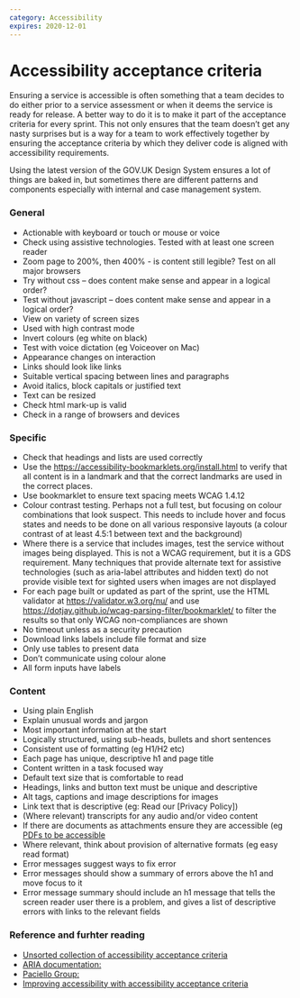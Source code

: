 ```yaml
---
category: Accessibility
expires: 2020-12-01
---
```


# Accessibility acceptance criteria

Ensuring a service is accessible is often something that a team decides to do either prior to a service assessment or when it deems the service is ready for release. A better way to do it is to make it part of the acceptance criteria for every sprint. This not only ensures that the team doesn’t get any nasty surprises but is a way for a team to work effectively together by ensuring the acceptance criteria by which they deliver code is aligned with accessibility requirements.

Using the latest version of the GOV.UK Design System ensures a lot of things are baked in, but sometimes there are different patterns and components especially with internal and case management system.

### General

* Actionable with keyboard or touch or mouse or voice
* Check using assistive technologies. Tested with at least one screen reader
* Zoom page to 200%, then 400% - is content still legible? Test on all major browsers
* Try without css – does content make sense and appear in a logical order?
* Test without javascript – does content make sense and appear in a logical order?
* View on variety of screen sizes
* Used with high contrast mode
* Invert colours (eg white on black)
* Test with voice dictation (eg Voiceover on Mac)
* Appearance changes on interaction
* Links should look like links
* Suitable vertical spacing between lines and paragraphs
* Avoid italics, block capitals or justified text
* Text can be resized
* Check html mark-up is valid
* Check in a range of browsers and devices

### Specific

* Check that headings and lists are used correctly
* Use the https://accessibility-bookmarklets.org/install.html to verify that all content is in a landmark and that the correct landmarks are used in the correct places.
* Use bookmarklet to ensure text spacing meets WCAG 1.4.12
* Colour contrast testing. Perhaps not a full test, but focusing on colour combinations that look suspect. This needs to include hover and focus states and needs to be done on all various responsive layouts (a colour contrast of at least 4.5:1 between text and the background)
* Where there is a service that includes images, test the service without images being displayed. This is not a WCAG requirement, but it is a GDS requirement. Many techniques that provide alternate text for assistive technologies (such as aria-label attributes and hidden text) do not provide visible text for sighted users when images are not displayed
* For each page built or updated as part of the sprint, use the HTML validator at https://validator.w3.org/nu/ and use https://dotjay.github.io/wcag-parsing-filter/bookmarklet/ to filter the results so that only WCAG non-compliances are shown
* No timeout unless as a security precaution
* Download links labels include file format and size
* Only use tables to present data
* Don’t communicate using colour alone
* All form inputs have labels

### Content

* Using plain English
* Explain unusual words and jargon
* Most important information at the start
* Logically structured, using sub-heads, bullets and short sentences
* Consistent use of formatting (eg H1/H2 etc)
* Each page has unique, descriptive h1 and page title
* Content written in a task focused way
* Default text size that is comfortable to read
* Headings, links and button text must be unique and descriptive
* Alt tags, captions and image descriptions for images
* Link text that is descriptive (eg: Read our [Privacy Policy])
* (Where relevant) transcripts for any audio and/or video content
* If there are documents as attachments ensure they are accessible (eg [PDFs to be accessible](https://www.gov.uk/guidance/how-to-publish-on-gov-uk/accessible-pdfs)
* Where relevant, think about provision of alternative formats (eg easy read format)
* Error messages suggest ways to fix error
* Error messages should show a summary of errors above the h1 and move focus to it
* Error message summary should include an h1 message that tells the screen reader user there is a problem, and gives a list of descriptive errors with links to the relevant fields

### Reference and furhter reading

* [Unsorted collection of accessibility acceptance criteria](https://alphagov.github.io/a11y-dev-workshop/criteria)
* [ARIA documentation:](https://w3c.github.io/using-aria/#ariachecklist)
* [Paciello Group:](https://developer.paciellogroup.com/blog/2014/09/web-components-punch-list/)
* [Improving accessibility with accessibility acceptance criteria](https://insidegovuk.blog.gov.uk/2018/01/24/improving-accessibility-with-accessibility-acceptance-criteria/)
